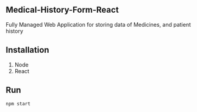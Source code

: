 ## Medical-History-Form-React
Fully Managed Web Application for storing data of Medicines, and patient history

## Installation
1. Node
2. React


## Run
```javascript
npm start
```
